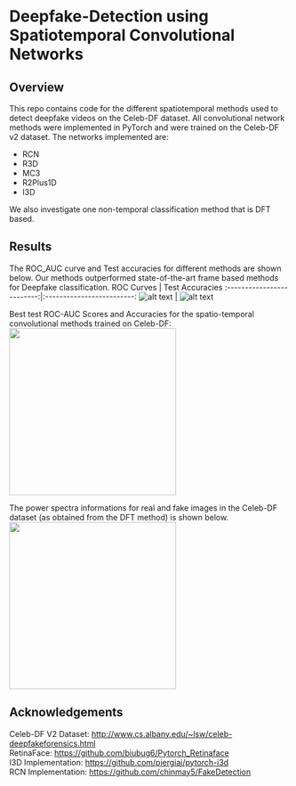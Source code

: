 # Deepfake-Detection using Spatiotemporal Convolutional Networks

## Overview
This repo contains code for the different spatiotemporal methods used to detect deepfake videos on the Celeb-DF dataset. All convolutional network methods were implemented in PyTorch and were trained on the Celeb-DF v2 dataset. The networks implemented are:
* RCN
* R3D
* MC3
* R2Plus1D
* I3D

We also investigate one non-temporal classification method that is DFT based.

## Results
The ROC_AUC curve and Test accuracies for different methods are shown below. Our methods outperformed state-of-the-art frame based methods for Deepfake classification.
ROC Curves           |  Test Accuracies
:-------------------------:|:-------------------------:
![alt text](ROC_results.png) |  ![alt text](Test_accuracy.png)

Best test ROC-AUC Scores and Accuracies for the spatio-temporal  convolutional  methods  trained  on  Celeb-DF:
<br />
<img src="https://github.com/oidelima/Deepfake-Detection/blob/master/spatiotemporal_convolutional_network.PNG" width="300">

The power spectra informations for real and fake images in the Celeb-DF dataset (as obtained from the DFT method) is shown below.
<br />
<img src="https://github.com/oidelima/Deepfake-Detection/blob/master/DFT.PNG" width="300">

## Acknowledgements

Celeb-DF V2 Dataset: http://www.cs.albany.edu/~lsw/celeb-deepfakeforensics.html
<br />
RetinaFace: https://github.com/biubug6/Pytorch_Retinaface  
I3D Implementation: https://github.com/piergiaj/pytorch-i3d  
RCN Implementation: https://github.com/chinmay5/FakeDetection


